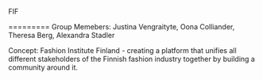 FIF

=========
Group Memebers: Justina Vengraityte, Oona Colliander, Theresa Berg, Alexandra Stadler

Concept: Fashion Institute Finland - creating a platform that unifies all different stakeholders of the Finnish 
fashion industry together by building a community around it.
